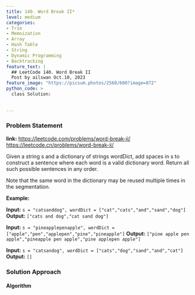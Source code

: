 ```yaml
---
title: 140. Word Break II*
level: medium
categories:
- Trie
- Memoization
- Array
- Hash Table
- String
- Dynamic Programming
- Backtracking
feature_text: |
  ## LeetCode 140. Word Break II
  Post by ailswan Oct.10, 2023
feature_image: "https://picsum.photos/2560/600?image=872"
python_code: >
  class Solution:
        
   
---
```


### Problem Statement
**link:**
https://leetcode.com/problems/word-break-ii/
https://leetcode.cn/problems/word-break-ii/
 
Given a string s and a dictionary of strings wordDict, add spaces in s to construct a sentence where each word is a valid dictionary word. Return all such possible sentences in any order.

Note that the same word in the dictionary may be reused multiple times in the segmentation.
 

**Example:**

**Input:** `s = "catsanddog", wordDict = ["cat","cats","and","sand","dog"]`
**Output:** `["cats and dog","cat sand dog"]`
 
**Input:** `s = "pineapplepenapple", wordDict = ["apple","pen","applepen","pine","pineapple"]`
**Output:** `["pine apple pen apple","pineapple pen apple","pine applepen apple"]`
 
**Input:** `s = "catsandog", wordDict = ["cats","dog","sand","and","cat"]`
**Output:** `[]`
 
### Solution Approach
 
#### Algorithm
 